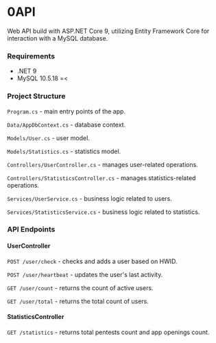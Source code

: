 # 0API
Web API build with ASP.NET Core 9, utilizing Entity Framework Core for interaction with a MySQL database.

### Requirements
- .NET 9
- MySQL 10.5.18 =<

### Project Structure
`Program.cs` - main entry points of the app.

`Data/AppDbContext.cs` - database context.

`Models/User.cs` - user model.

`Models/Statistics.cs` - statistics model.

`Controllers/UserController.cs` - manages user-related operations.

`Controllers/StatisticsController.cs` - manages statistics-related operations.

`Services/UserService.cs` - business logic related to users.

`Services/StatisticsService.cs` - business logic related to statistics.

### API Endpoints

#### UserController
`POST /user/check` - checks and adds a user based on HWID.

`POST /user/heartbeat` - updates the user's last activity.

`GET /user/count` - returns the count of active users.

`GET /user/total` - returns the total count of users.

#### StatisticsController
`GET /statistics` - returns total pentests count and app openings count.

